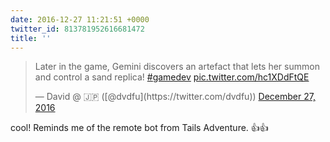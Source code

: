 ```yaml
---
date: 2016-12-27 11:21:51 +0000
twitter_id: 813781952616681472
title: ''
---
```


<blockquote class="twitter-tweet"><p lang="en" dir="ltr">Later in the game, Gemini discovers an artefact that lets her summon and control a sand replica! <a href="https://twitter.com/hashtag/gamedev?src=hash&amp;ref_src=twsrc%5Etfw">#gamedev</a> <a href="https://t.co/hc1XDdFtQE">pic.twitter.com/hc1XDdFtQE</a></p>&mdash; David @ 🇯🇵 ([@dvdfu](https://twitter.com/dvdfu)) <a href="https://twitter.com/dvdfu/status/813779403024965634?ref_src=twsrc%5Etfw">December 27, 2016</a></blockquote>
<script async src="https://platform.twitter.com/widgets.js" charset="utf-8"></script>

cool! Reminds me of the remote bot from Tails Adventure. 👍👍
